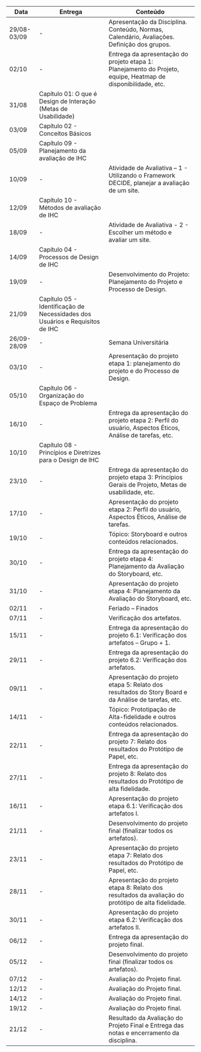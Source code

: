 | Data       | Entrega  | Conteúdo                                                                                                       |
|------------|----------|----------------------------------------------------------------------------------------------------------------|
| 29/08-03/09 | -        | Apresentação da Disciplina. Conteúdo, Normas, Calendário, Avaliações. Definição dos grupos.                  |
| 02/10      | -        | Entrega da apresentação do projeto etapa 1: Planejamento do Projeto, equipe, Heatmap de disponibilidade, etc. |
| 31/08      | Capítulo 01: O que é Design de Interação (Metas de Usabilidade)                                           |
| 03/09      | Capítulo 02 - Conceitos Básicos                                                                           |
| 05/09      | Capítulo 09 - Planejamento da avaliação de IHC                                                            |
| 10/09      | -        | Atividade de Avaliativa – 1 - Utilizando o Framework DECIDE, planejar a avaliação de um site.                |
| 12/09      | Capítulo 10 - Métodos de avaliação de IHC                                                                |
| 18/09      | -        | Atividade de Avaliativa - 2 - Escolher um método e avaliar um site.                                            |
| 14/09      | Capítulo 04 - Processos de Design de IHC                                                                  |
| 19/09      | -        | Desenvolvimento do Projeto: Planejamento do Projeto e Processo de Design.                                      |
| 21/09      | Capítulo 05 - Identificação de Necessidades dos Usuários e Requisitos de IHC                              |
| 26/09-28/09 | -        | Semana Universitária                                                                                       |
| 03/10      | -        | Apresentação do projeto etapa 1: planejamento do projeto e do Processo de Design.                            |
| 05/10      | Capítulo 06 - Organização do Espaço de Problema                                                            |
| 16/10      | -        | Entrega da apresentação do projeto etapa 2: Perfil do usuário, Aspectos Éticos, Análise de tarefas, etc.    |
| 10/10      | Capítulo 08 - Princípios e Diretrizes para o Design de IHC                                                |
| 23/10      | -        | Entrega da apresentação do projeto etapa 3: Princípios Gerais de Projeto, Metas de usabilidade, etc.         |
| 17/10      | -        | Apresentação do projeto etapa 2: Perfil do usuário, Aspectos Éticos, Análise de tarefas.                   |
| 19/10      | -        | Tópico: Storyboard e outros conteúdos relacionados.                                                         |
| 30/10      | -        | Entrega da apresentação do projeto etapa 4: Planejamento da Avaliação do Storyboard, etc.                  |
| 31/10      | -        | Apresentação do projeto etapa 4: Planejamento da Avaliação do Storyboard, etc.                               |
| 02/11      | -        | Feriado – Finados                                                                                          |
| 07/11      | -        | Verificação dos artefatos.                                                                                 |
| 15/11      | -        | Entrega da apresentação do projeto 6.1: Verificação dos artefatos – Grupo + 1.                               |
| 29/11      | -        | Entrega da apresentação do projeto 6.2: Verificação dos artefatos.                                           |
| 09/11      | -        | Apresentação do projeto etapa 5: Relato dos resultados do Story Board e da Análise de tarefas, etc.       |
| 14/11      | -        | Tópico: Prototipação de Alta-fidelidade e outros conteúdos relacionados.                                     |
| 22/11      | -        | Entrega da apresentação do projeto 7: Relato dos resultados do Protótipo de Papel, etc.                    |
| 27/11      | -        | Entrega da apresentação do projeto 8: Relato dos resultados do Protótipo de alta fidelidade.                |
| 16/11      | -        | Apresentação do projeto etapa 6.1: Verificação dos artefatos I.                                               |
| 21/11      | -        | Desenvolvimento do projeto final (finalizar todos os artefatos).                                              |
| 23/11      | -        | Apresentação do projeto etapa 7: Relato dos resultados do Protótipo de Papel, etc.                          |
| 28/11      | -        | Apresentação do projeto etapa 8: Relato dos resultados da avaliação do protótipo de alta fidelidade.      |
| 30/11      | -        | Apresentação do projeto etapa 6.2: Verificação dos artefatos II.                                              |
| 06/12      | -        | Entrega da apresentação do projeto final.                                                                      |
| 05/12      | -        | Desenvolvimento do projeto final (finalizar todos os artefatos).                                              |
| 07/12      | -        | Avaliação do Projeto final.                                                                                  |
| 12/12      | -        | Avaliação do Projeto final.                                                                                  |
| 14/12      | -        | Avaliação do Projeto final.                                                                                  |
| 19/12      | -        | Avaliação do Projeto final.                                                                                  |
| 21/12      | -        | Resultado da Avaliação do Projeto Final e Entrega das notas e encerramento da disciplina.                 |

